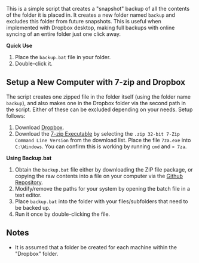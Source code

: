 This is a simple script that creates a "snapshot" backup of all the contents of the folder it is placed in. It creates a new folder named `backup` and excludes this folder from future snapshots. This is useful when implemented with Dropbox desktop, making full backups with online syncing of an entire folder just one click away.

**Quick Use**

1. Place the `backup.bat` file in your folder.
2. Double-click it.

## Setup a New Computer with 7-zip and Dropbox ##
The script creates one zipped file in the folder itself (using the folder name `backup`), and also makes one in the Dropbox folder via the second path in the script. Either of these can be excluded depending on your needs. Setup follows:

1. Download [Dropbox](https://dropbox.com/download).
2. Download the [7-zip Executable](http://www.7-zip.org/download.html) by selecting the `.zip 32-bit 7-Zip Command Line Version` from the download list. Place the file `7za.exe` into `C:\Windows`. You can confirm this is working by running `cmd` and `> 7za`.

**Using Backup.bat**

1. Obtain the `backup.bat` file either by downloading the ZIP file package, or copying the raw contents into a file on your computer via the [Github Repository](https://github.com/mattgaidica/7zBackup).
2. Modify/remove the paths for your system by opening the batch file in a text editor.
3. Place `backup.bat` into the folder with your files/subfolders that need to be backed up.
4. Run it once by double-clicking the file.

## Notes ##
* It is assumed that a folder be created for each machine within the "Dropbox" folder.
